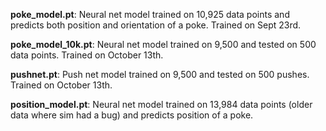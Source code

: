 **poke_model.pt**: Neural net model trained on 10,925 data points and predicts both position and orientation of a poke. Trained on Sept 23rd.

**poke_model_10k.pt**: Neural net model trained on 9,500 and tested on 500 data points. Trained on October 13th.

**pushnet.pt**: Push net model trained on 9,500 and tested on 500 pushes. Trained on October 13th.

**position_model.pt**: Neural net model trained on 13,984 data points (older data where sim had a bug) and predicts position of a poke.
